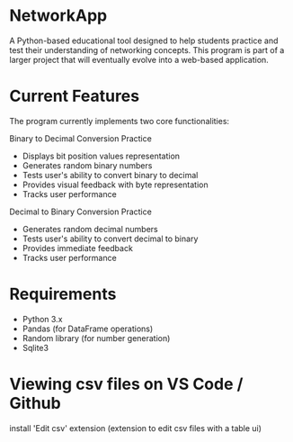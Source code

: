 # NetworkApp
A Python-based educational tool designed to help students practice and test their understanding of networking concepts. This program is part of a larger project that will eventually evolve into a web-based application.

# Current Features
The program currently implements two core functionalities:

Binary to Decimal Conversion Practice
- Displays bit position values representation
- Generates random binary numbers
- Tests user's ability to convert binary to decimal
- Provides visual feedback with byte representation
- Tracks user performance

Decimal to Binary Conversion Practice
- Generates random decimal numbers
- Tests user's ability to convert decimal to binary
- Provides immediate feedback
- Tracks user performance

# Requirements
- Python 3.x
- Pandas (for DataFrame operations)
- Random library (for number generation)
- Sqlite3

# Viewing csv files on VS Code / Github
install 'Edit csv' extension (extension to edit csv files with a table ui)

